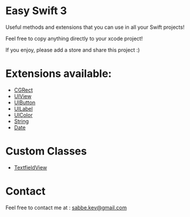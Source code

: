 # Easy Swift 3

Useful methods and extensions that you can use in all your Swift projects!

Feel free to copy anything directly to your xcode project!

If you enjoy, please add a store and share this project :)

# Extensions available:

- [CGRect](EasySwift/EasySwift/CGRect.swift)
- [UIView](EasySwift/EasySwift/UIView.swift)
- [UIButton](EasySwift/EasySwift/UIButton.swift)
- [UILabel](EasySwift/EasySwift/UILabel.swift)
- [UIColor](EasySwift/EasySwift/UIColor.swift)
- [String](EasySwift/EasySwift/String.swift)
- [Date](EasySwift/EasySwift/Date.swift)

# Custom Classes

- [TextfieldView](EasySwift/EasySwift/TextfieldView.swift)

# Contact

Feel free to contact me at : sabbe.kev@gmail.com

